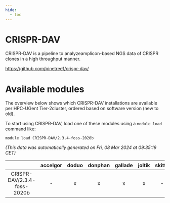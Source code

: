 ```yaml
---
hide:
  - toc
---
```


CRISPR-DAV
==========


CRISPR-DAV is a pipeline to analyzeamplicon-based NGS data of CRISPR clones in a high throughput manner.

https://github.com/pinetree1/crispr-dav/
# Available modules


The overview below shows which CRISPR-DAV installations are available per HPC-UGent Tier-2cluster, ordered based on software version (new to old).

To start using CRISPR-DAV, load one of these modules using a `module load` command like:

```shell
module load CRISPR-DAV/2.3.4-foss-2020b
```

*(This data was automatically generated on Fri, 08 Mar 2024 at 09:35:19 CET)*  

| |accelgor|doduo|donphan|gallade|joltik|skitty|
| :---: | :---: | :---: | :---: | :---: | :---: | :---: |
|CRISPR-DAV/2.3.4-foss-2020b|-|x|x|x|x|-|
